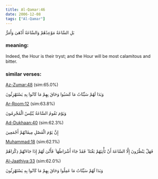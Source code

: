 ```yaml
---
title: Al-Qamar:46
date: 2006-12-08
tags: ["Al-Qamar"]
---
```

بَلِ السَّاعَةُ مَوْعِدُهُمْ وَالسَّاعَةُ أَدْهَىٰ وَأَمَرُّ
### meaning: 
Indeed, the Hour is their tryst; and the Hour will be most calamitous and bitter.
### similar verses: 

[Az-Zumar:48](/39/48) (sim:65.0%)

وَبَدَا لَهُمْ سَيِّئَاتُ مَا كَسَبُوا وَحَاقَ بِهِمْ مَا كَانُوا بِهِ يَسْتَهْزِئُونَ

[Ar-Room:12](/30/12) (sim:63.8%)

وَيَوْمَ تَقُومُ السَّاعَةُ يُبْلِسُ الْمُجْرِمُونَ

[Ad-Dukhaan:40](/44/40) (sim:62.3%)

إِنَّ يَوْمَ الْفَصْلِ مِيقَاتُهُمْ أَجْمَعِينَ

[Muhammad:18](/47/18) (sim:62.1%)

فَهَلْ يَنْظُرُونَ إِلَّا السَّاعَةَ أَنْ تَأْتِيَهُمْ بَغْتَةً ۖ فَقَدْ جَاءَ أَشْرَاطُهَا ۚ فَأَنَّىٰ لَهُمْ إِذَا جَاءَتْهُمْ ذِكْرَاهُمْ

[Al-Jaathiya:33](/45/33) (sim:62.0%)

وَبَدَا لَهُمْ سَيِّئَاتُ مَا عَمِلُوا وَحَاقَ بِهِمْ مَا كَانُوا بِهِ يَسْتَهْزِئُونَ
